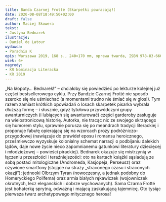 ```yaml
---
title: Banda Czarnej Frotté (Skarpetki powracają!)
date: 2020-08-08T18:49:50+02:00
draft: false
author: Maciej Skowera
tekst:
- Justyna Bednarek
ilustracje:
- Daniel de Latour
wydawca:
- Poradnia K
opis: Warszawa 2019, 168 s., 240×170 mm, oprawa twarda, ISBN 978-83-66005-35-8
wiek: 6+
nagrody:
- KR Nominacja Literacka
- KR 2019
---
```


„Na kłopoty… Bednarek!” ­– chciałoby się powiedzieć po lekturze kolejnej już części bestsellerowego cyklu. 
Przy Bandzie Czarnej Frotté nie sposób szeroko się nie uśmiechać (a momentami trudno nie śmiać się w głos!). 
Tym razem zamiast krótkich opowiadań o losach skarpetek pisarka wybrała dłuższą formę
– i słusznie, gdyż tytułowa przywódczyni grupy awanturniczych (i lubiących się awanturować) 
części garderoby zasługuje na wielostronicową historię. Autorka, nie tracąc nic ze swojego skrzącego się humorem stylu, 
sprawnie porusza się po meandrach tradycji literackiej i proponuje fabułę opierającą się na wzorcach prozy 
podróżniczo-przygodowej (nawiązuje do prawideł eposu i romansu heroicznego, prześmiewczo wyzyskuje kolonialny 
schemat narracji o podbijaniu dalekich lądów, daje nowe życie nieco zapomnianemu gatunkowi literatury
dziecięcej i młodzieżowej – powieści pirackiej). 
Bednarek okazuje się mistrzynią w łączeniu przeszłości i teraźniejszości: oto na kartach książki sąsiadują ze sobą 
postaci mitologiczne (Andromeda, Kasjopeja, Perseusz) oraz ożywione smartfony (stojące na straży
„straconego czasu i straconych okazji”); jednooki Olbrzym Tyran (nowoczesny, a jednak podobny do Homeryckiego Polifema) 
oraz armia białych rękawiczek (wojowniczek okrutnych, lecz eleganckich i dobrze wychowanych).
Sama Czarna Frotté jest bohaterką sprytną, odważną i mającą zaskakującą tajemnicę.
Oto tysiąc pierwsza twarz archetypowego mitycznego herosa! 
